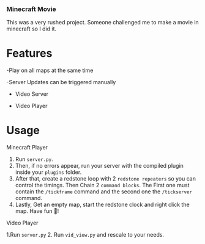 ### Minecraft Movie

This was a very rushed project. Someone challenged me to make a movie in minecraft so I did it.

# Features

-Play on all maps at the same time

-Server Updates can be triggered manually

- Video Server

- Video Player

# Usage
Minecraft Player

1. Run `server.py`.
2. Then, if no errors appear, run your server with the compiled plugin inside your `plugins` folder.
3. After that, create a redstone loop with 2 `redstone repeaters` so you can control the timings. Then Chain 2 `command blocks`. The First one must contain the `/tickframe` command and the second one the `/tickserver` command.
4. Lastly, Get an empty map, start the redstone clock and right click the map. Have fun 👋!

Video Player

1.Run `server.py`
2. Run `vid_view.py` and rescale to your needs.
